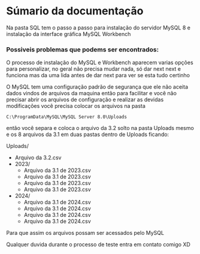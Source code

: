 # Súmario da documentação

Na pasta SQL tem o passo a passo para instalação do servidor MySQL 8 e instalação da interface gráfica MySQL Workbench

### Possiveis problemas que podems ser encontrados:

  O processo de instalação do MySQL e Workbench aparecem varias opções para personalizar, no geral não precisa mudar nada, só dar next next e funciona mas da uma lida antes de dar next para ver se esta tudo certinho

  
  O MySQL tem uma configuração padrão de segurança que ele não aceita dados vindos de arquivos da maquina então para facilitar e você não precisar abrir os arquivos de configuração e realizar as devidas modificações você precisa colocar os arquivos na pasta

  `C:\ProgramData\MySQL\MySQL Server 8.0\Uploads`

  então você separa e coloca o arquivo da 3.2 solto na pasta Uploads mesmo e os 8 arquivos da 3.1 em duas pastas dentro de Uploads ficando:


Uploads/
- Arquivo da 3.2.csv
- 2023/
  - Arquivo da 3.1 de 2023.csv
  - Arquivo da 3.1 de 2023.csv
  - Arquivo da 3.1 de 2023.csv
  - Arquivo da 3.1 de 2023.csv
- 2024/
  - Arquivo da 3.1 de 2024.csv
  - Arquivo da 3.1 de 2024.csv
  - Arquivo da 3.1 de 2024.csv
  - Arquivo da 3.1 de 2024.csv

Para que assim os arquivos possam ser acessados pelo MySQL



Qualquer duvida durante o processo de teste entra em contato comigo
XD
